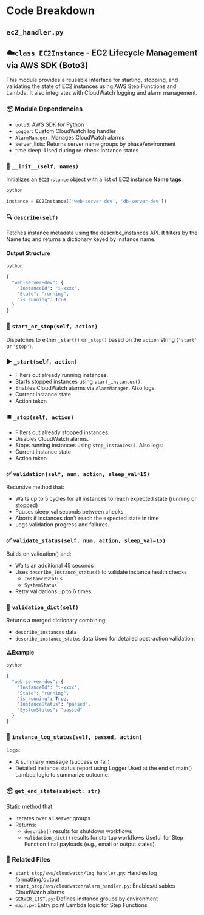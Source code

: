 # Code Breakdown

## `ec2_handler.py`
## ☁️`class EC2Instance` - EC2 Lifecycle Management via AWS SDK (Boto3)

This module provides a reusable interface for starting, stopping, and validating the state of EC2 instances using AWS Step Functions and Lambda. It also integrates with CloudWatch logging and alarm management.

### 📦 Module Dependencies
- `boto3`: AWS SDK for Python
- `Logger`: Custom CloudWatch log handler
- `AlarmManager`: Manages CloudWatch alarms
- server_lists: Returns server name groups by phase/environment
- time.sleep: Used during re-check instance states

### 🔧 `__init__(self, names)`

Initializes an `EC2Instance` object with a list of EC2 instance **Name tags**.
```python
python

instance = EC2Instance(['web-server-dev', 'db-server-dev'])
```

### 🔍 `describe(self)`
Fetches instance metadata using the describe_instances API. It filters by the Name tag and returns a dictionary keyed by instance name.

#### Output Structure
```python
python

{
  "web-server-dev": {
    "InstanceId": "i-xxxx",
    "State": "running",
    "is_running": True
  }
}
```

### 🔁 `start_or_stop(self, action)`
Dispatches to either `_start()` or `_stop()` based on the `action` string (`'start'` or `'stop'`).

### ▶️ `_start(self, action)`
- Filters out already running instances.
- Starts stopped instances using `start_instances()`.
- Enables CloudWatch alarms via `AlarmManager`.
Also logs:
- Current instance state
- Action taken

### ⏹️ `_stop(self, action)`
- Filters out already stopped instances.
- Disables CloudWatch alarms.
- Stops running instances using `stop_instances()`.
Also logs:
- Current instance state
- Action taken

### ✅ `validation(self, num, action, sleep_val=15)`
Recursive method that:
- Waits up to 5 cycles for all instances to reach expected state (running or stopped)
- Pauses sleep_val seconds between checks
- Aborts if instances don't reach the expected state in time
- Logs validation progress and failures.

### ✅ `validate_status(self, num, action, sleep_val=15)`
Builds on validation() and:
- Waits an additional 45 seconds
- Uses `describe_instance_status()` to validate instance health checks
  - `InstanceStatus`
  - `SystemStatus`
- Retry validations up to 6 times

### 🧪 `validation_dict(self)`
Returns a merged dictionary combining:
- `describe_instances` data
- `describe_instance_status` data
Used for detailed post-action validation.

#### ⚠️Example 
```python
python

{
  "web-server-dev": {
    "InstanceId": "i-xxxx",
    "State": "running",
    "is_running": True,
    "InstanceStatus": "passed",
    "SystemStatus": "passed"
  }
}
```

### 📜 `instance_log_status(self, passed, action)`
Logs:
- A summary message (success or fail)
- Detailed instance status report using Logger
Used at the end of main() Lambda logic to summarize outcome.

### 📦 `get_end_state(subject: str)`
Static method that:
- Iterates over all server groups
- Returns:
  - `describe()` results for shutdown workflows
  - `validation_dict()` results for startup workflows
Useful for Step Function final payloads (e.g., email or output states).

### 📁 Related Files
- `start_stop/aws/cloudwatch/log_handler.py`: Handles log formatting/output
- `start_stop/aws/cloudwatch/alarm_handler.py`: Enables/disables CloudWatch alarms
- `SERVER_LIST.py`: Defines instance groups by environment
- `main.py`: Entry point Lambda logic for Step Functions
